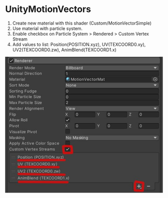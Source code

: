 # UnityMotionVectors
1. Create new material with this shader (Custom/MotionVectorSimple)
2. Use material with particle system.
3. Enable checkbox on Particle System > Rendered > Custom Vertex Stream
4. Add values to list: Position(POSITION.xyz), UV(TEXCOORD0.xy), UV2(TEXCOORD0.zw), AnimBlend(TEXCOORD1.x)
<img src="vertexStreams.jpg">
